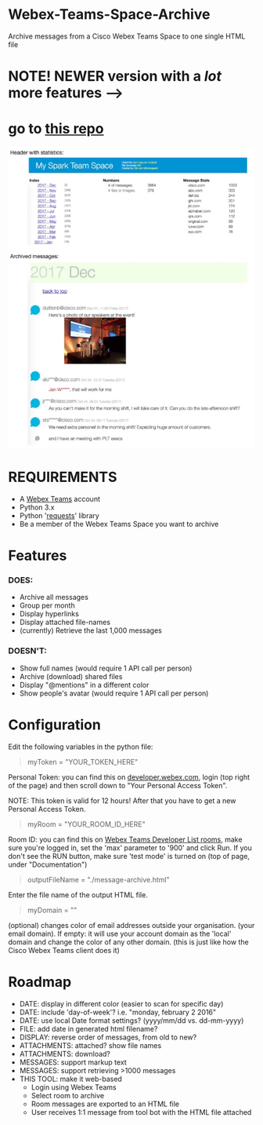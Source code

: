 # Webex-Teams-Space-Archive
Archive messages from a Cisco Webex Teams Space to one single HTML file

# NOTE! NEWER version with a *lot* more features -->

# go to [this repo](https://github.com/DJF3/Webex-Teams-Space-Archive-v2)

![Example](/README.md_screenshot.jpg)

# REQUIREMENTS
* A [Webex Teams](https://www.webex.com/team-collaboration.html) account
* Python 3.x
* Python '[requests](http://docs.python-requests.org/en/master/user/install/#install)' library
* Be a member of the Webex Teams Space you want to archive
# Features
### DOES: 
* Archive all messages
* Group per month
* Display hyperlinks
* Display attached file-names
* (currently) Retrieve the last 1,000 messages

### DOESN'T: 
* Show full names (would require 1 API call per person)
* Archive (download) shared files
* Display "@mentions" in a different color
* Show people's avatar (would require 1 API call per person)

# Configuration
Edit the following variables in the python file:

> myToken = "YOUR_TOKEN_HERE"

Personal Token: you can find this on [developer.webex.com](https://developer.webex.com/docs/api/getting-started), login (top right of the page) and then scroll down to "Your Personal Access Token".

NOTE: This token is valid for 12 hours! After that you have to get a new Personal Access Token.

> myRoom = "YOUR_ROOM_ID_HERE"

Room ID: you can find this on [Webex Teams Developer List rooms](https://developer.webex.com/endpoint-rooms-get.html), make sure you're logged in, set the 'max' parameter to '900' and click Run.
If you don't see the RUN button, make sure 'test mode' is turned on (top of page, under "Documentation")
> outputFileName = "./message-archive.html"

Enter the file name of the output HTML file.
> myDomain = ""

(optional) changes color of email addresses outside your organisation. (your email domain).
If empty: it will use your account domain as the 'local' domain and change the color of any other domain.
(this is just like how the Cisco Webex Teams client does it)


# Roadmap
* DATE: display in different color (easier to scan for specific day)
* DATE: include 'day-of-week'? i.e. "monday, february 2 2016"
* DATE: use local Date format settings? (yyyy/mm/dd vs. dd-mm-yyyy)
* FILE: add date in generated html filename?
* DISPLAY: reverse order of messages, from old to new?
* ATTACHMENTS: attached? show file names
* ATTACHMENTS: download?
* MESSAGES: support markup text
* MESSAGES: support retrieving >1000 messages
* THIS TOOL: make it web-based
   * Login using Webex Teams
   * Select room to archive
   * Room messages are exported to an HTML file
   * User receives 1:1 message from tool bot with the HTML file attached





